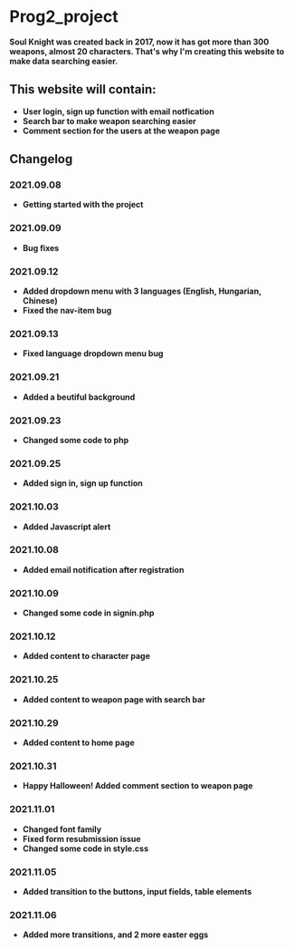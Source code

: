 # Prog2_project

**Soul Knight was created back in 2017, now it has got more than 300 weapons, almost 20 characters. That's why I'm creating this website to make data searching easier.**

## This website will contain:
* **User login, sign up function with email notfication**
* **Search bar to make weapon searching easier**
* **Comment section for the users at the weapon page**

## Changelog

### 2021.09.08
* **Getting started with the project**

### 2021.09.09
* **Bug fixes**

### 2021.09.12
* **Added dropdown menu with 3 languages (English, Hungarian, Chinese)**
* **Fixed the nav-item bug**

### 2021.09.13
* **Fixed language dropdown menu bug**

### 2021.09.21
* **Added a beutiful background**

### 2021.09.23
* **Changed some code to php**

### 2021.09.25
* **Added sign in, sign up function**

### 2021.10.03
* **Added Javascript alert**

### 2021.10.08
* **Added email notification after registration**

### 2021.10.09
* **Changed some code in signin.php**

### 2021.10.12
* **Added content to character page**

### 2021.10.25
* **Added content to weapon page with search bar**

### 2021.10.29
* **Added content to home page**

### 2021.10.31
* **Happy Halloween! Added comment section to weapon page**

### 2021.11.01
* **Changed font family**
* **Fixed form resubmission issue**
* **Changed some code in style.css**

### 2021.11.05
* **Added transition to the buttons, input fields, table elements**

### 2021.11.06
* **Added more transitions, and 2 more easter eggs**